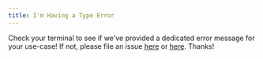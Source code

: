 ```yaml
---
title: I'm Having a Type Error
---
```


Check your terminal to see if we've provided a dedicated error message for your use-case! If not, please file an issue [here](https://github.com/reasonml/reason-react/issues) or [here](https://github.com/reasonml-community/error-message-improvement/issues). Thanks!
